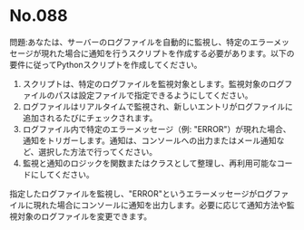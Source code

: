 # No.088

問題:あなたは、サーバーのログファイルを自動的に監視し、特定のエラーメッセージが現れた場合に通知を行うスクリプトを作成する必要があります。以下の要件に従ってPythonスクリプトを作成してください。

1. スクリプトは、特定のログファイルを監視対象とします。監視対象のログファイルのパスは設定ファイルで指定できるようにしてください。
1. ログファイルはリアルタイムで監視され、新しいエントリがログファイルに追加されるたびにチェックされます。
1. ログファイル内で特定のエラーメッセージ（例: "ERROR"）が現れた場合、通知をトリガーします。通知は、コンソールへの出力またはメール通知など、選択した方法で行ってください。
1. 監視と通知のロジックを関数またはクラスとして整理し、再利用可能なコードにしてください。

指定したログファイルを監視し、"ERROR"というエラーメッセージがログファイルに現れた場合にコンソールに通知を出力します。必要に応じて通知方法や監視対象のログファイルを変更できます。
